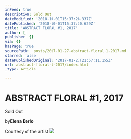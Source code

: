 ```yaml
---
inFeed: true
description: Sold Out
dateModified: '2018-10-01T15:37:28.337Z'
datePublished: '2018-10-01T15:37:30.629Z'
title: 'ABSTRACT FLORAL #1, 2017'
author: []
publisher: {}
via: {}
hasPage: true
sourcePath: _posts/2017-01-27-abstract-floral-1-2017.md
starred: false
datePublishedOriginal: '2017-01-27T21:57:11.155Z'
url: abstract-floral-1-2017/index.html
_type: Article

---
```

# ABSTRACT FLORAL \#1, 2017

Sold Out

by**Elena Berlo**

Courtesy of the artist
![](https://the-grid-user-content.s3-us-west-2.amazonaws.com/4cf7b8f3-e29c-47a2-b34a-3c57020abfa7.jpg)